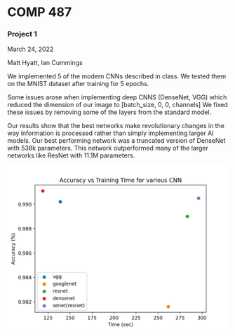 # COMP 487

### Project 1

March 24, 2022

Matt Hyatt, Ian Cummings

We implemented 5 of the modern CNNs described in class.  We tested them on the MNIST dataset after training for 5 epochs.  

Some issues arose when implementing deep CNNS (DenseNet, VGG) which reduced the dimension of our image to [batch_size, 0, 0, channels] We fixed these issues by removing some of the layers from the standard model.

Our results show that the best networks make revolutionary changes in the way information is processed rather than simply implementing larger AI models.  Our best performing network was a truncated version of DenseNet with 538k parameters. This network outperformed many of the larger networks like ResNet with 11.1M parameters.

![acc.png](acc.png)

